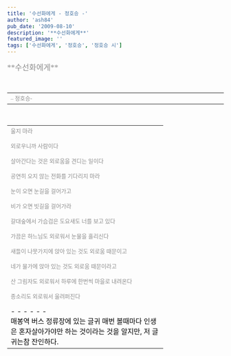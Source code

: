 ```yaml
---
title: '수선화에게 - 정호승 -'
author: 'ash84'
pub_date: '2009-08-10'
description: '**수선화에게**'
featured_image: ''
tags: ['수선화에게', '정호승', '정호승 시']
---
```



<div style="TEXT-ALIGN: left">  
</div>  
<font color="#8e8e8e" face="돋움" size="4">**수선화에게**</font>

  
<font color="#8e8e8e"> </font>

  
<div style="TEXT-ALIGN: left">  
<table border="0" cellpadding="0" cellspacing="0" width="300">  
<tbody>  
<tr>  
<td width="570">  
<font color="#8e8e8e" face="돋움" size="2">– 정호승-</font>

</td></tr></tbody></table></div>  
<font color="#8e8e8e">  </font>

<div style="TEXT-ALIGN: left">  
<table border="0" cellpadding="0" cellspacing="0">  
<tbody>  
<tr>  
<td width="347">  
<font color="#8e8e8e" face="돋움" size="2">울지 마라</font>

  
<font color="#8e8e8e" face="돋움" size="2">외로우니까 사람이다</font>

  
<font color="#8e8e8e" face="돋움" size="2">살아간다는 것은 외로움을 견디는 일이다</font>

  
<font color="#8e8e8e" face="돋움" size="2">공연히 오지 않는 전화를 기다리지 마라</font>

  
<font color="#8e8e8e" face="돋움" size="2">눈이 오면 눈길을 걸어가고</font>

  
<font color="#8e8e8e" face="돋움" size="2">비가 오면 빗길을 걸어가라</font>

  
<font color="#8e8e8e" face="돋움" size="2">갈대숲에서 가슴검은 도요새도 너를 보고 있다</font>

  
<font color="#8e8e8e" face="돋움" size="2">가끔은 하느님도 외로워서 눈물을 흘리신다</font>

  
<font color="#8e8e8e" face="돋움" size="2">새들이 나뭇가지에 앉아 있는 것도 외로움 때문이고</font>

  
<font color="#8e8e8e" face="돋움" size="2">네가 물가에 앉아 있는 것도 외로움 때문이라고</font>

  
<font color="#8e8e8e" face="돋움" size="2">산 그림자도 외로워서 하루에 한번씩 마을로 내려온다</font>

  
<font color="#8e8e8e" face="돋움" size="2">종소리도 외로워서 울려퍼진다</font>

  
<div>  
- - - - - -

  
</div>  
<font color="#57048c"><font color="#000000">매봉역 버스 정류장에 있는 글귀   
 매번 볼때마다 인생은 혼자살아가야만 하는 것이라는 것을   
 알지만, 저 글귀는참 잔인하다. </font>  
</font>

</td></tr></tbody></table>  
</div>

